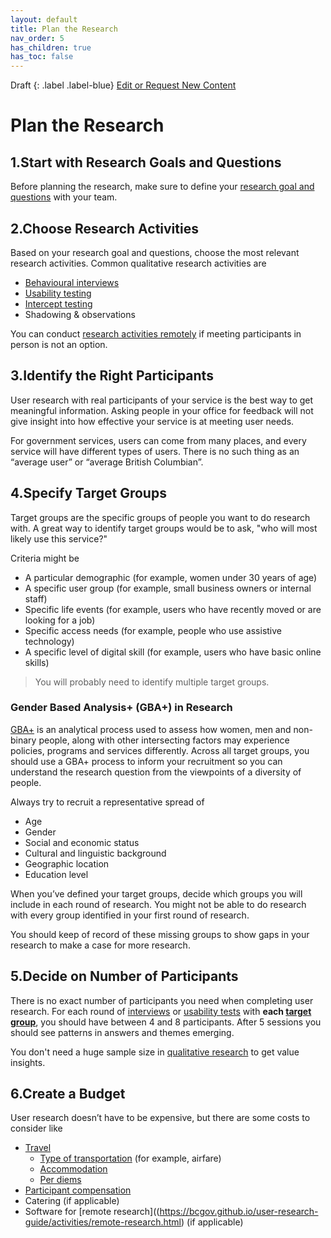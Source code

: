 ```yaml
---
layout: default
title: Plan the Research
nav_order: 5
has_children: true
has_toc: false
---
```


Draft
{: .label .label-blue}
[Edit or Request New Content](https://github.com/bcgov/user-research-guide/issues/new/choose)

# Plan the Research

## 1.Start with Research Goals and Questions

Before planning the research, make sure to define your [research goal and questions](https://bcgov.github.io/user-research-guide/define-goals.html) with your team.

## 2.Choose Research Activities

Based on your research goal and questions, choose the most relevant research activities. Common qualitative research activities are

- [Behavioural interviews](https://bcgov.github.io/user-research-guide/activities/interviews.html)
- [Usability testing](https://bcgov.github.io/user-research-guide/activities/usability-testing.html)
- [Intercept testing](https://bcgov.github.io/user-research-guide/activities/intercept.html)
- Shadowing & observations

You can conduct [research activities remotely](https://bcgov.github.io/user-research-guide/activities/remote-research.html) if meeting participants in person is not an option.

## 3.Identify the Right Participants

User research with real participants of your service is the best way to get meaningful information.
Asking people in your office for feedback will not give insight into how effective your service is at meeting user needs.

For government services, users can come from many places, and every service will have different types of users. There is no such thing as an “average user” or “average British Columbian”.

## 4.Specify Target Groups

Target groups are the specific groups of people you want to do research with. A great way to identify target groups would be to ask, "who will most likely use this service?"

Criteria might be

- A particular demographic (for example, women under 30 years of age)
- A specific user group (for example, small business owners or internal staff)
- Specific life events (for example, users who have recently moved or are looking for a job)
- Specific access needs (for example, people who use assistive technology)
- A specific level of digital skill (for example, users who have basic online skills)

> You will probably need to identify multiple target groups.

### Gender Based Analysis+ (GBA+) in Research

[GBA+](https://cfc-swc.gc.ca/gba-acs/index-en.html) is an analytical process used to assess how women, men and non-binary people, along with other intersecting factors may experience policies, programs and services differently. Across all target groups, you should use a GBA+ process to inform your recruitment so you can understand the research question from the viewpoints of a diversity of people.

Always try to recruit a representative spread of

- Age
- Gender
- Social and economic status
- Cultural and linguistic background
- Geographic location
- Education level

When you’ve defined your target groups, decide which groups you will include in each round of research. You might not be able to do research with every group identified in your first round of research.

You should keep of record of these missing groups to show gaps in your research to make a case for more research.

## 5.Decide on Number of Participants

There is no exact number of participants you need when completing user research. For each round of [interviews](https://bcgov.github.io/user-research-guide/activities/interviews.html) or [usability tests](https://bcgov.github.io/user-research-guide/activities/usability-testing.html) with **each [target group](https://bcgov.github.io/user-research-guide/planning-research/#specify-target-groups)**, you should have between 4 and 8 participants. After 5 sessions you should see patterns in answers and themes emerging.

You don't need a huge sample size in [qualitative research](https://bcgov.github.io/user-research-guide/understand-user-research.html#qualitative-vs-quantitative) to get value insights.

## 6.Create a Budget

User research doesn’t have to be expensive, but there are some costs to consider like

- [Travel](https://bcgov.github.io/user-research-guide/planning-research/travel.html)
  - [Type of transportation](https://www2.gov.bc.ca/gov/content/governments/policies-for-government/core-policy/policies/travel?keyword=per&keyword=diem#1032) (for example, airfare)
  - [Accommodation](https://www2.gov.bc.ca/gov/content/governments/policies-for-government/core-policy/policies/travel?keyword=per&keyword=diem#10310)
  - [Per diems](https://www2.gov.bc.ca/gov/content/governments/policies-for-government/core-policy/policies/travel?keyword=per&keyword=diem#1037)
- [Participant compensation](https://bcgov.github.io/user-research-guide/planning-research/compensation.html)
- Catering (if applicable)
- Software for [remote research]((https://bcgov.github.io/user-research-guide/activities/remote-research.html) (if applicable)
